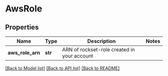 # AwsRole


## Properties
Name | Type | Description | Notes
------------ | ------------- | ------------- | -------------
**aws_role_arn** | **str** | ARN of rockset-role created in your account | 

[[Back to Model list]](../README.md#documentation-for-models) [[Back to API list]](../README.md#documentation-for-api-endpoints) [[Back to README]](../README.md)


